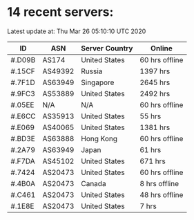 # 14 recent servers:

Latest update at: Thu Mar 26 05:10:10 UTC 2020

| ID | ASN | Server Country | Online |
| -- | --- | -------------- | ------ |
| #.D09B | AS174 | United States | 60 hrs offline |
| #.15CF | AS49392 | Russia | 1397 hrs |
| #.7F1D | AS63949 | Singapore | 2645 hrs |
| #.9FC3 | AS53889 | United States | 2492 hrs |
| #.05EE | N/A | N/A | 60 hrs offline |
| #.E6CC | AS35913 | United States | 55 hrs |
| #.E069 | AS40065 | United States | 1381 hrs |
| #.BD3E | AS63888 | Hong Kong | 60 hrs offline |
| #.2A79 | AS63949 | Japan | 61 hrs |
| #.F7DA | AS45102 | United States | 671 hrs |
| #.7424 | AS20473 | United States | 60 hrs offline |
| #.4B0A | AS20473 | Canada | 8 hrs offline |
| #.C461 | AS20473 | United States | 48 hrs offline |
| #.1E8E | AS20473 | United States | 7 hrs |

